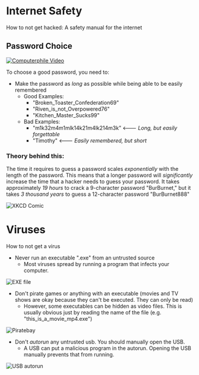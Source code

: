 # Internet Safety
How to not get hacked: A safety manual for the internet

## Password Choice
[![Computerphile Video](http://img.youtube.com/vi/3NjQ9b3pgIg/0.jpg)](http://www.youtube.com/watch?v=3NjQ9b3pgIg)

To choose a good password, you need to:
* Make the password as *long* as possible while being able to be easily remembered
    * Good Examples:
        * "Broken_Toaster_Confederation69"
        * "Riven_is_not_Overpowered76"
        * "Kitchen_Master_Sucks99"
    * Bad Examples: 
        * "m1k32m4m1mlk14k21m4lk214m3k" <--- *Long, but easily forgettable*
        * "Timothy" <--- *Easily remembered, but short*

### Theory behind this: 
The time it requires to guess a password scales *exponentially* with the length of the password. This means that a longer password will *significantly* increase the time that a hacker needs to guess your password. It takes approximately *19 hours* to crack a 9-character password "BurBurnet," but it takes *3 thousand years* to guess a 12-character password "BurBurnet888"


![XKCD Comic](https://imgs.xkcd.com/comics/password_strength.png)

# Viruses
How to not get a virus
* Never run an executable ".exe" from an untrusted source
    * Most viruses spread by running a program that infects your computer.


![EXE file](https://lh3.ggpht.com/_M0X9MzkzNXE/Sz-mfrTBQYI/AAAAAAAADzY/z4HUy6W4hAA/Locate%20mysql.exe%20file%5B2%5D.png?imgmax=800)

* Don't pirate games or anything with an executable (movies and TV shows are okay because they can't be executed. They can only be read) 
    * However, some executables can be hidden as video files. This is usually obvious just by reading the name of the file (e.g. "this_is_a_movie_mp4.exe")

![Piratebay](https://thepiratebay-proxylist.org/assets/img/tpb.jpg)

* Don't *autorun* any untrusted usb. You should manually open the USB.
    * A USB can put a malicious program in the autorun. Opening the USB manually prevents that from running.

![USB autorun](http://www.samlogic.net/articles/images/autoplay-dialogbox-with-worm-conficker.png)
